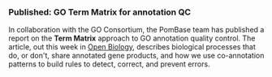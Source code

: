 ### Published: GO Term Matrix for annotation QC
<!-- newsfeed_thumbnail: go-term-matrix.png -->

In collaboration with the GO Consortium, the PomBase team has
published a report on the **Term Matrix** approach to GO annotation
quality control. The article, out this week in [Open
Biology](https://royalsocietypublishing.org/doi/10.1098/rsob.200149),
describes biological processes that do, or don't, share annotated gene
products, and how we use co-annotation patterns to build rules to
detect, correct, and prevent errors.

